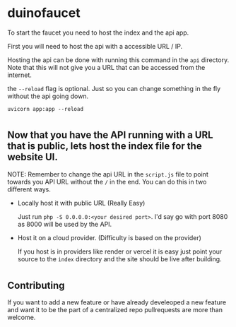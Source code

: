# duinofaucet

To start the faucet you need to host the index and the api app. 

First you will need to host the api with a accessible URL / IP. 

Hosting the api can be done with running this command in the `api` directory. Note that this will not give  you a URL that can be accessed from the internet.

the `--reload` flag is optional. Just so you can change something in the fly without the api going down.

```
uvicorn app:app --reload
```


#
## Now that you have the API running with a URL that is public, lets host the index file for the website UI.

NOTE: Remember to change the api URL in the `script.js` file to point towards you API URL without the `/` in the end.
You can do this in two different ways. 

- Locally host it with public URL (Really Easy)

    Just run `php -S 0.0.0.0:<your desired port>`. I'd say go with port 8080 as 8000 will be used by the API.


- Host it on a cloud provider. (Difficulty is based on the provider)

    If you host is in providers like render or vercel it is easy just point your source to the `index` directory and the site should be live after building.


#
## Contributing 

If you want to add a new feature or have already develeoped a new feature and want it to be the part of a centralized repo pullrequests are more than welcome.
